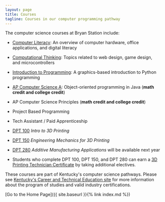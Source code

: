 ```yaml
---
layout: page
title: Courses
tagline: Courses in our computer programming pathway
---
```

The computer science courses at Bryan Station include:

* [Computer Literacy](complit): An overview of computer hardware, office applications, and digital literacy

* [Computational Thinking](compthink): Topics related to web design, game design, and microcontrollers

* [Introduction to Programming](introprog): A graphics-based introduction to Python programming

* [AP Computer Science A](csa): Object-oriented programming in Java (**math credit and college credit**)

* AP Computer Science Principles (**math credit and college credit**)

* Project Based Programming

* Tech Assistant / Paid Apprenticeship

* [DPT 100](https://docs.google.com/document/d/1xKCmSRuOJnwX1Sy_sEcJkh6G8xEw7_JK/edit?usp=sharing&ouid=115616065750392902647&rtpof=true&sd=true) *Intro to 3D Printing*

* [DPT 150](https://drive.google.com/file/d/184PuFk4I0psQ9dX3EK_ub9dRq6nVLA2Q/view?usp=sharing) *Engineering Mechanics for 3D Printing* 

* [DPT 280](https://docs.google.com/document/d/184H1DDT5ICGx2EU9FERDnUXQPhIQ_YR8/edit?usp=sharing&ouid=115616065750392902647&rtpof=true&sd=true) *Additive Manufacturing Applications* will be available next year

* Students who complete DPT 100, DPT 150, and DPT 280 can earn a [3D Printing Technician Certificate](https://southeast.kctcs.edu/education-training/program-finder/3d-printing.aspx) by taking additional electives.

These courses are part of Kentucky's computer science pathways. Please see [Kentucky's Career and Technical Education site](https://education.ky.gov/CTE/cter/Pages/default.aspx) for more information about the program of studies and valid industry certifications.

[Go to the Home Page]({{ site.baseurl }}{% link index.md %})
